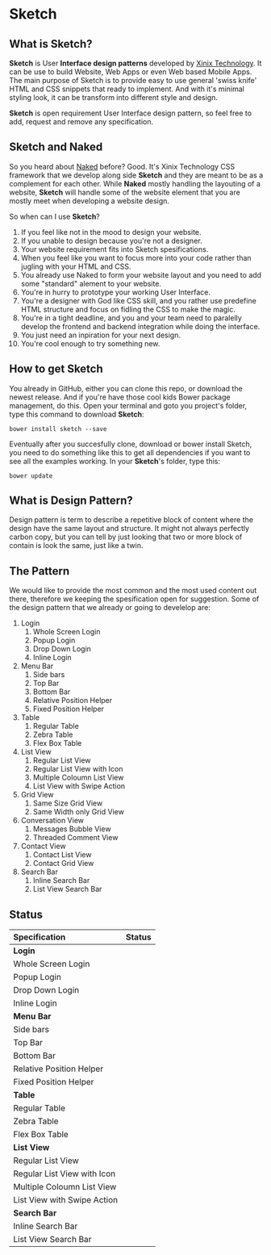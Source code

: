 # Sketch


## What is Sketch?

**Sketch** is User **Interface design patterns** developed by [Xinix Technology](http://xinix.co.id). It can be use to build Website, Web Apps or even Web based Mobile Apps. The main purpose of Sketch is to provide easy to use general 'swiss knife' HTML and CSS snippets that ready to implement. And with it's minimal styling look, it can be transform into different style and design.

**Sketch** is open requirement User Interface design pattern, so feel free to add, request and remove any specification.


## Sketch and Naked

So you heard about [Naked](http://github.com/xinix-technology/naked) before? Good. It's Xinix Technology CSS framework that we develop along side **Sketch** and they are meant to be as a complement for each other. While **Naked** mostly handling the layouting of a website, **Sketch** will handle some of the website element that you are mostly meet when developing a website design.

So when can I use **Sketch**?

1. If you feel like not in the mood to design your website.
2. If you unable to design because you're not a designer.
3. Your website requirement fits into Sketch spesifications.
4. When you feel like you want to focus more into your code rather than jugling with your HTML and CSS.
5. You already use Naked to form your website layout and you need to add some "standard" alement to your website.
6. You're in hurry to prototype your working User Interface.
7. You're a designer with God like CSS skill, and you rather use predefine HTML structure and focus on fidling the CSS to make the magic.
8. You're in a tight deadline, and you and your team need to paralelly develop the frontend and backend integration while doing the interface.
9. You just need an inpiration for your next design.
10. You're cool enough to try something new.


## How to get Sketch

You already in GitHub, either you can clone this repo, or download the newest release. And if you're have those cool kids Bower package management, do this. Open your terminal and goto you project's folder, type this command to download **Sketch**:

	bower install sketch --save

Eventually after you succesfully clone, download or bower install Sketch, you need to do something like this to get all dependencies if you want to see all the examples working. In your **Sketch**'s folder, type this:

	bower update


## What is Design Pattern?

Design pattern is term to describe a repetitive block of content where the design have the same layout and structure. It might not always perfectly carbon copy, but you can tell by just looking that two or more block of contain is look the same, just like a twin.


## The Pattern

We would like to provide the most common and the most used content out there, therefore we keeping the spesification open for suggestion. Some of the design pattern that we already or going to develelop are:

1. Login
	1. Whole Screen Login
	1. Popup Login
	1. Drop Down Login
	1. Inline Login
1. Menu Bar
	1. Side bars
	1. Top Bar
	1. Bottom Bar
	1. Relative Position Helper
	1. Fixed Position Helper
1. Table
	1. Regular Table
	1. Zebra Table
	1. Flex Box Table
1. List View
	1. Regular List View
	1. Regular List View with Icon
	1. Multiple Coloumn List View
	1. List View with Swipe Action
1. Grid View
	1. Same Size Grid View
	1. Same Width only Grid View
1. Conversation View
	1. Messages Bubble View
	1. Threaded Comment View
1. Contact View
	1. Contact List View
	1. Contact Grid View
1. Search Bar
	1. Inline Search Bar
	1. List View Search Bar


## Status

| Specification | Status
| :------------ | -----:
| **Login** |
| Whole Screen Login |
| Popup Login |
| Drop Down Login |
| Inline Login |
| **Menu Bar**|
| Side bars |
| Top Bar |
| Bottom Bar |
| Relative Position Helper |
| Fixed Position Helper |
| **Table** |
| Regular Table |
| Zebra Table |
| Flex Box Table |
| **List View**
| Regular List View |
| Regular List View with Icon |
| Multiple Coloumn List View |
| List View with Swipe Action |
| **Search Bar**
| Inline Search Bar |
| List View Search Bar |
